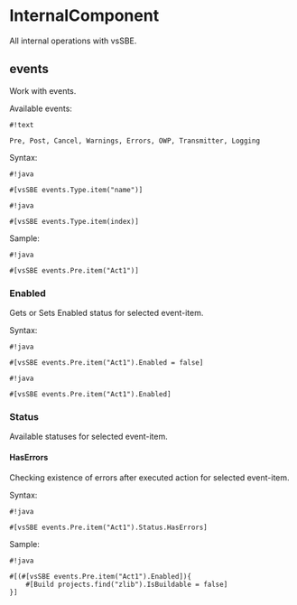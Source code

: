 # InternalComponent #

All internal operations with vsSBE.

## events ##

Work with events.

Available events:
```
#!text

Pre, Post, Cancel, Warnings, Errors, OWP, Transmitter, Logging
```

Syntax:
```
#!java

#[vsSBE events.Type.item("name")]
```
```
#!java

#[vsSBE events.Type.item(index)]
```

Sample:
```
#!java

#[vsSBE events.Pre.item("Act1")]
```

### Enabled ###

Gets or Sets Enabled status for selected event-item.

Syntax:
```
#!java

#[vsSBE events.Pre.item("Act1").Enabled = false]
```
```
#!java

#[vsSBE events.Pre.item("Act1").Enabled]
```

### Status ###

Available statuses for selected event-item.

#### HasErrors ####

Checking existence of errors after executed action for selected event-item.

Syntax:
```
#!java

#[vsSBE events.Pre.item("Act1").Status.HasErrors]
```

Sample:
```
#!java

#[(#[vsSBE events.Pre.item("Act1").Enabled]){
    #[Build projects.find("zlib").IsBuildable = false]
}]
```
